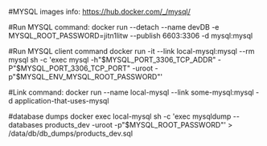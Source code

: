 #MYSQL images info:
https://hub.docker.com/_/mysql/

#Run MYSQL command:
docker run --detach --name devDB -e MYSQL_ROOT_PASSWORD=jitn1litw --publish 6603:3306 -d mysql:mysql

#Run MYSQL client command
docker run -it --link local-mysql:mysql --rm mysql sh -c 'exec mysql -h"$MYSQL_PORT_3306_TCP_ADDR" -P"$MYSQL_PORT_3306_TCP_PORT" -uroot -p"$MYSQL_ENV_MYSQL_ROOT_PASSWORD"'


#Link command:
docker run --name local-mysql --link some-mysql:mysql -d application-that-uses-mysql

#database dumps
docker exec local-mysql sh -c 'exec mysqldump --databases products_dev -uroot -p"$MYSQL_ROOT_PASSWORD"' > /data/db/db_dumps/products_dev.sql